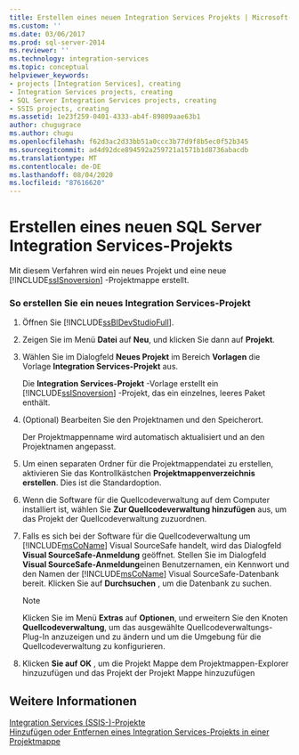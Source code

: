 ```yaml
---
title: Erstellen eines neuen Integration Services Projekts | Microsoft-Dokumentation
ms.custom: ''
ms.date: 03/06/2017
ms.prod: sql-server-2014
ms.reviewer: ''
ms.technology: integration-services
ms.topic: conceptual
helpviewer_keywords:
- projects [Integration Services], creating
- Integration Services projects, creating
- SQL Server Integration Services projects, creating
- SSIS projects, creating
ms.assetid: 1e23f259-0401-4333-ab4f-89809aae63b1
author: chugugrace
ms.author: chugu
ms.openlocfilehash: f62d3ac2d33bb51a0ccc3b77d9f8b5ec0f52b345
ms.sourcegitcommit: ad4d92dce894592a259721a1571b1d8736abacdb
ms.translationtype: MT
ms.contentlocale: de-DE
ms.lasthandoff: 08/04/2020
ms.locfileid: "87616620"
---
```

# <a name="create-a-new-integration-services-project"></a>Erstellen eines neuen SQL Server Integration Services-Projekts
  Mit diesem Verfahren wird ein neues Projekt und eine neue [!INCLUDE[ssISnoversion](../includes/ssisnoversion-md.md)] -Projektmappe erstellt.  
  
### <a name="to-create-a-new-integration-services-project"></a>So erstellen Sie ein neues Integration Services-Projekt  
  
1.  Öffnen Sie [!INCLUDE[ssBIDevStudioFull](../includes/ssbidevstudiofull-md.md)].  
  
2.  Zeigen Sie im Menü **Datei** auf **Neu**, und klicken Sie dann auf **Projekt**.  
  
3.  Wählen Sie im Dialogfeld **Neues Projekt** im Bereich **Vorlagen** die Vorlage **Integration Services-Projekt** aus.  
  
     Die **Integration Services-Projekt** -Vorlage erstellt ein [!INCLUDE[ssISnoversion](../includes/ssisnoversion-md.md)] -Projekt, das ein einzelnes, leeres Paket enthält.  
  
4.  (Optional) Bearbeiten Sie den Projektnamen und den Speicherort.  
  
     Der Projektmappenname wird automatisch aktualisiert und an den Projektnamen angepasst.  
  
5.  Um einen separaten Ordner für die Projektmappendatei zu erstellen, aktivieren Sie das Kontrollkästchen **Projektmappenverzeichnis erstellen**. Dies ist die Standardoption.  
  
6.  Wenn die Software für die Quellcodeverwaltung auf dem Computer installiert ist, wählen Sie **Zur Quellcodeverwaltung hinzufügen**  aus, um das Projekt der Quellcodeverwaltung zuzuordnen.  
  
7.  Falls es sich bei der Software für die Quellcodeverwaltung um [!INCLUDE[msCoName](../includes/msconame-md.md)] Visual SourceSafe handelt, wird das Dialogfeld **Visual SourceSafe-Anmeldung** geöffnet. Stellen Sie im Dialogfeld **Visual SourceSafe-Anmeldung**einen Benutzernamen, ein Kennwort und den Namen der [!INCLUDE[msCoName](../includes/msconame-md.md)] Visual SourceSafe-Datenbank bereit. Klicken Sie auf **Durchsuchen** , um die Datenbank zu suchen.  
  
    > [!NOTE]  
    >  Klicken Sie im Menü **Extras** auf **Optionen**, und erweitern Sie den Knoten **Quellcodeverwaltung**, um das ausgewählte Quellcodeverwaltungs-Plug-In anzuzeigen und zu ändern und um die Umgebung für die Quellcodeverwaltung zu konfigurieren.  
  
8.  Klicken **Sie auf** **OK** , um die Projekt Mappe dem Projektmappen-Explorer hinzuzufügen und das Projekt der Projekt Mappe hinzuzufügen  
  
## <a name="see-also"></a>Weitere Informationen  
 [Integration Services &#40;SSIS-&#41;-Projekte](integration-services-ssis-projects-and-solutions.md)   
 [Hinzufügen oder Entfernen eines Integration Services-Projekts in einer Projektmappe](../../2014/integration-services/add-or-remove-an-integration-services-project-in-a-solution.md)  
  
  
